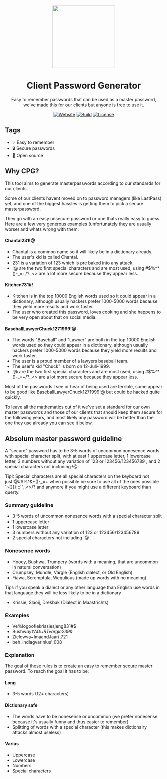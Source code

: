 <p align="center"><a href="https://github.com/absolum1"
target="_blank"><br><img width="200" src="https://absolum.nl/assets/images/absolum-min-1014x789.png"></a></p>


<h1 align="center">Client Password Generator</h1>


<p align="center">Easy to remember passwords that can be used as a master password, we've made this for our clients but anyone is free to use it.</p>


<p align="center"> 
<a href="https://absolum.nl"><img src="https://img.shields.io/badge/website-absolum.nl-lightgrey.svg" alt="Website"></a>
<a href="https://github.com/absolum1"><img src="https://img.shields.io/badge/build-success-lightgrey.svg" alt="Build"></a>
<a href="https://absolum.nl/Licenses"><img src="https://img.shields.io/badge/license-MIT-lightgrey.svg" alt="License"></a>
</p>


## Tags
- :bulb: Easy to remember
- :lock: Secure passwords
- 🎉 Open source


## Why CPG?
This tool aims to generate masterpasswords according to our standards for our clients.

Some of our clients havent moved on to password managers (like LastPass) yet, and one of the biggest hassles is getting them to pick a secure masterpassword.

They go with an easy unsecure password or one thats really easy to guess.
Here are a few very generous examples (unfortunately they are usually worse) and whats wrong with them:
#### Chantal231!@
- Chantal is a common name so it will likely be in a dictionary already.
- The user's kid is called Chantal.
- 231 is a variation of 123 which is pre baked into any attack.
- !@ are the two first special characters and are most used, using #$%^*()-_=+/?.,<> are a lot more secure because they appear less.
#### Kitchen731#!
- Kitchen is in the top 10000 English words used so it could appear in a dictionary, although usually hackers prefer 1000-5000 words because they yield more results and work faster.
- The user who created this password, loves cooking and she happens to be very open about that on social media.
#### BaseballLawyerChuck1271999!@
- The words "Baseball" and "Lawyer" are both in the top 10000 English words used so they could appear in a dictionary, although usually hackers prefer 1000-5000 words because they yield more results and work faster.
- The user is a proud member of a lawyers baseball team.
- The user's kid "Chuck" is born on 12-Juli-1999.
- !@ are the two first special characters and are most used, using #$%^*()-_=+/?.,<> are a lot more secure because they appear less.

Most of the passwords I see or hear of being used are terrible, some appear to be good like BaseballLawyerChuck1271999!@ but could be hacked quite quickly.

To leave all the mathematics out of it we've set a standard for our own master passwords and those of our clients that should keep them secure for the following years, and most likely any password will be better than the one they use already you can see it below.

## Absolum master password guideline
A "secure" password has to be 3-5 words of uncommon nonesence words with special character split, with atleast 1 uppercase letter, 1 lowercase letter, 3 numbers without any variation of 123 or 123456/123456789 , and 2 special characters not including !@.

Tip!: Special characters are all special characters on the keyboard not just!@#$%^&*()-_=+
when possible be sure to use all of the ones possible `~[]{}\|;:'",.<>/? and anymore if you might use a different keyboard than querty.

### Summary guideline
- 3-5 words of uncommon nonesence words with a special character split
- 1 uppercase letter
- 1 lowercase letter
- 3 numbers without any variation of 123 or 123456/123456789
- 2 special characters not including !@

### Nonesence words
- Hooey, Bushwa, Trumpery (words with a meaning, that are uncommon in natural conversation)
- Crumpsey, Mundle, Vargle (English dialect, or Old English)
- Fiawa, Scremptula, Wequlious (made up words with no meaning)

Tip!: if you speak a dialect or any other language than English use words in that language they will be less likely to be in a dictionary
- Krissie, Slaoij, Drekbak (Dialect in Maastrichts)

### Examples
- Ve%logoofiekrissiesjeng831#$
- Bushw*ayYAOURTvargle239&*
- Zielowva~lmaandJaar(,721
- beh_indlagvarinlus';008

### Explanation
The goal of these rules is to create an easy to remember secure master password.
To reach the goal it has to be:
#### Long
- 3-5 words (12+ characters)
#### Dictionary safe
- The words have to be nonesense or uncommon (we prefer nonesense because it's usually funny and thus easier to remember)
- Splitting of words with a special character (this makes dictionairy attacks almost useless)
#### Varius
- Uppercase
- Lowercase
- Numbers
- Special characters
